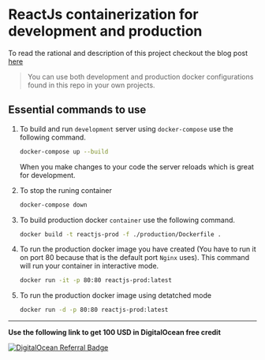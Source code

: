 # ReactJs containerization for development and production

To read the rational and description of this project checkout the blog post [here](https://endalk200.medium.com/getting-started-with-containerizing-reactjs-application-development-and-production-setup-d29ebc69146)

> You can use both development and production docker configurations found in this repo in your own projects.

## Essential commands to use

1. To build and run `development` server using `docker-compose` use the following command.

    ```bash
    docker-compose up --build
    ```

    When you make changes to your code the server reloads which is great for development.

2. To stop the runing container

    ```bash
    docker-compose down
    ```

3. To build production docker `container` use the following command.

    ```bash
    docker build -t reactjs-prod -f ./production/Dockerfile .
    ```

4. To run the production docker image you have created (You have to run it on port 80 because that is the default port `Nginx` uses). This command will run your container in interactive mode.

    ```bash
    docker run -it -p 80:80 reactjs-prod:latest
    ```

5. To run the production docker image using detatched mode

    ```bash
    docker run -d -p 80:80 reactjs-prod:latest
    ```


<hr />

**Use the following link to get 100 USD in DigitalOcean free credit**

[![DigitalOcean Referral Badge](https://web-platforms.sfo2.digitaloceanspaces.com/WWW/Badge%203.svg)](https://www.digitalocean.com/?refcode=7a5167a14566&utm_campaign=Referral_Invite&utm_medium=Referral_Program&utm_source=badge)